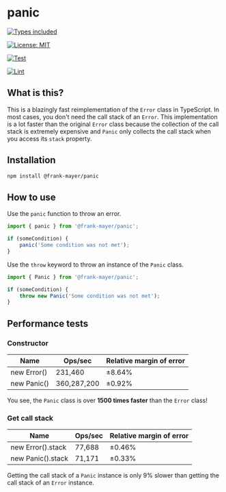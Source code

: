 # panic

[![Types included](https://img.shields.io/badge/Types-included-blue?logo=typescript&style=plastic)](https://www.typescriptlang.org)

[![License: MIT](https://img.shields.io/badge/License-MIT-teal.svg?logo=law&style=plastic)](https://opensource.org/licenses/MIT)

[![Test](https://github.com/Frank-Mayer/panic/actions/workflows/test.yml/badge.svg)](https://github.com/Frank-Mayer/panic/actions/workflows/test.yml)

[![Lint](https://github.com/Frank-Mayer/panic/actions/workflows/lint.yml/badge.svg)](https://github.com/Frank-Mayer/panic/actions/workflows/lint.yml)

## What is this?

This is a blazingly fast reimplementation of the `Error` class in TypeScript. In most cases, you don't need the call stack of an `Error`. This implementation is a lot faster than the original `Error` class because the collection of the call stack is extremely expensive and `Panic` only collects the call stack when you access its `stack` property.

## Installation

```bash
npm install @frank-mayer/panic
```

## How to use

Use the `panic` function to throw an error.

```TypeScript
import { panic } from '@frank-mayer/panic';

if (someCondition) {
    panic('Some condition was not met');
}
```

Use the `throw` keyword to throw an instance of the `Panic` class.

```TypeScript
import { Panic } from '@frank-mayer/panic';

if (someCondition) {
    throw new Panic('Some condition was not met');
}
```

## Performance tests

### Constructor

| Name        | Ops/sec     | Relative margin of error |
| ----------- | ----------- | ------------------------ |
| new Error() | 231,460     | ±8.64%                   |
| new Panic() | 360,287,200 | ±0.92%                   |

You see, the `Panic` class is over **1500 times faster** than the `Error` class!

### Get call stack

| Name              | Ops/sec | Relative margin of error |
| ----------------- | ------- | ------------------------ |
| new Error().stack | 77,688  | ±0.46%                   |
| new Panic().stack | 71,171  | ±0.33%                   |

Getting the call stack of a `Panic` instance is only 9% slower than getting the call stack of an `Error` instance.
